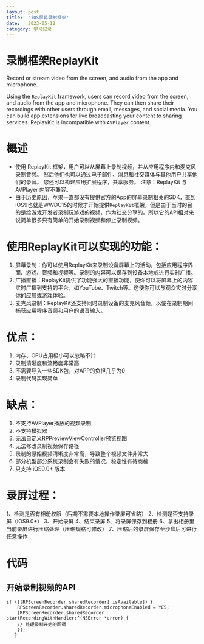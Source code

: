 ```yaml
---
layout: post
title:  "iOS屏幕录制框架"
date:   2023-05-12
category: 学习记录
---
```


# 录制框架ReplayKit

Record or stream video from the screen, and audio from the app and microphone.

Using the `ReplayKit` framework, users can record video from the screen, and audio from the app and microphone. They can then share their recordings with other users through email, messages, and social media. You can build app extensions for live broadcasting your content to sharing services. ReplayKit is incompatible with `AVPlayer` content.

# 概述

- 使用 ReplayKit 框架，用户可以从屏幕上录制视频，并从应用程序内和麦克风录制音频。 然后他们也可以通过电子邮件、消息和社交媒体与其他用户共享他们的录音。 您还可以构建应用扩展程序，共享服务。 注意：ReplayKit 与 AVPlayer 内容不兼容。
- 由于历史原因，苹果一直都没有提供官方的App的屏幕录制相关的SDK，直到iOS9也就是WWDC15的时候才开始提供`ReplayKit`框架，但是由于当时的目的是给游戏开发者录制玩游戏的视频，作为社交分享的。所以它的API相对来说简单很多只有简单的开始录制视频和停止录制视频。

# 使用ReplayKit可以实现的功能：

1. 屏幕录制：你可以使用ReplayKit来录制设备屏幕上的活动，包括应用程序界面、游戏、音频和视频等。录制的内容可以保存到设备本地或进行实时广播。
2. 广播直播：ReplayKit提供了功能强大的直播功能，使你可以将屏幕上的内容实时广播到支持的平台，如YouTube、Twitch等。这使你可以与观众实时分享你的应用或游戏体验。
3. 麦克风录制：ReplayKit还支持同时录制设备的麦克风音频，以便在录制期间捕获应用程序音频和用户的语音输入。

# 优点：

1. 内存、CPU占用极小可以忽略不计
2. 录制清晰度和流畅度非常高
3. 不需要导入一些SDK包，对APP的负担几乎为0
4. 录制代码实现简单

# 缺点：

1. 不支持AVPlayer播放的视频录制
2. 不支持模拟器
3. 无法自定义RPPreviewViewController预览视图
4. 无法修改录制视频保存路径
5. 录制的原始视频清晰度非常高，导致整个视频文件非常大
6. 部分机型部分系统录制会有失败的情况，稳定性有待商榷
7. 只支持 iOS9.0+ 版本

# 录屏过程：

1、检测是否有相册权限（后期不需要本地操作录屏可省略） 2、检测是否支持录屏（iOS9.0+） 3、开始录屏 4、结束录屏 5、将录屏保存到相册 6、拿出相册里当前录屏进行压缩处理（压缩规格可修改） 7、压缩后的录屏保存至沙盒后可进行任意操作

# 代码

## 开始录制视频的API

```
if ([[RPScreenRecorder sharedRecorder] isAvailable]) {
    RPScreenRecorder.sharedRecorder.microphoneEnabled = YES;
    [RPScreenRecorder.sharedRecorder startRecordingWithHandler:^(NSError *error) {
    // 处理录制开始的回调
    }];
   }
```